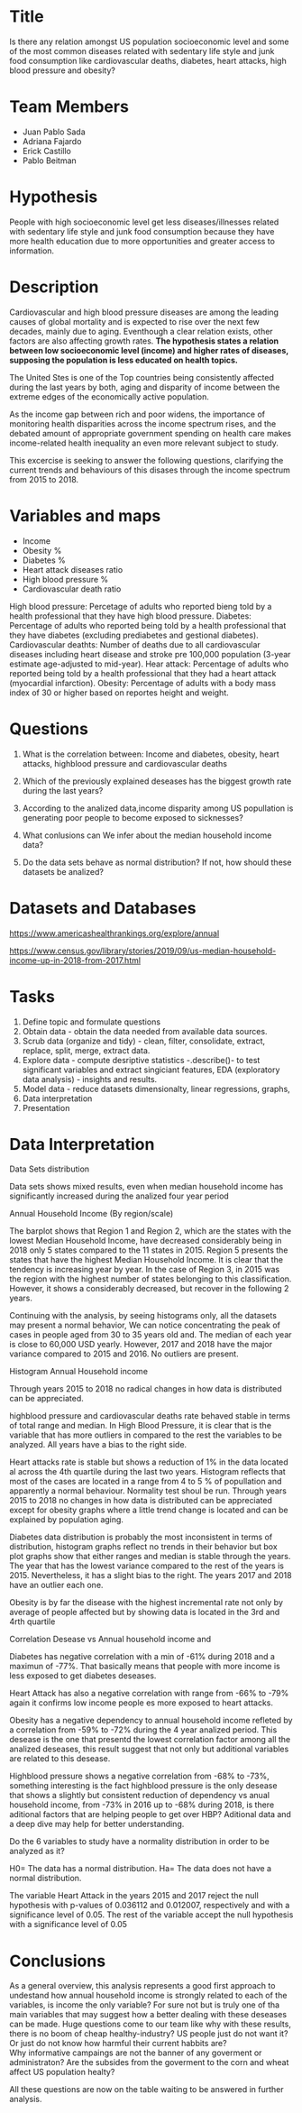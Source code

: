 # Title
Is there any relation amongst US population socioeconomic level and some of the most common diseases related with sedentary life style and junk food consumption like cardiovascular deaths, diabetes, heart attacks, high blood pressure and obesity?

# Team Members
- Juan Pablo Sada
- Adriana Fajardo
- Erick Castillo
- Pablo Beitman

# Hypothesis
People with high socioeconomic level get less diseases/illnesses related with sedentary life style and junk food consumption because they have more health education due to more opportunities and greater access to information. 

# Description
Cardiovascular and high blood pressure diseases are among the leading causes of global mortality and is expected to rise over the next few decades, mainly due to aging. Eventhough a clear relation exists, other factors are also affecting growth rates. **The hypothesis states a relation between low socioeconomic level (income) and higher rates of diseases, supposing the population is less educated on health topics.**  

The United Stes is one of the Top countries being consistently affected during the last years by both, aging and disparity of income between the extreme edges of the economically active population.

As the income gap between rich and poor widens, the importance of monitoring health disparities across the income spectrum rises, and the debated amount of appropriate government spending on health care makes income-related health inequality an even more relevant subject to study. 

This excercise is seeking to answer the following questions, clarifying the current trends and behaviours of this disases through the income spectrum from 2015 to 2018. 


# Variables and maps 
  - Income
  - Obesity %
  - Diabetes %
  - Heart attack diseases ratio
  - High blood pressure %
  - Cardiovascular death ratio
  
  
High blood pressure: Percetage of adults who reported bieng told by a health professional that they have high blood pressure.
Diabetes: Percentage of adults who reported being told by a health professional that they have diabetes (excluding prediabetes and gestional diabetes).
Cardiovascular deathts: Number of deaths due to all cardiovascular diseases including heart disease and stroke pre 100,000 population (3-year estimate age-adjusted to mid-year).
Hear attack: Percentage of adults who reported being told by a health professional that they had a heart attack (myocardial infarction).
Obesity: Percentage of adults with a body mass index of 30 or higher based on reportes height and weight.


# Questions
1. What is the correlation between:
      Income and  diabetes, obesity, heart attacks, highblood pressure     	and cardiovascular deaths 

2. Which of the previously explained deseases has the biggest growth            	rate during the last years?
3. According to the analized data,income disparity among US popullation 	is generating poor people to become exposed to sicknesses?
4. What conlusions can We infer about the median household income data?
5. Do the data sets behave as normal distribution? If not, how should these datasets be analized?

# Datasets and Databases 
 https://www.americashealthrankings.org/explore/annual

https://www.census.gov/library/stories/2019/09/us-median-household-income-up-in-2018-from-2017.html

# Tasks 
1. Define topic and formulate questions
2. Obtain data - obtain the data needed from available data sources.
3. Scrub data (organize and tidy) - clean, filter, consolidate, extract, replace, split, merge, extract data.
4. Explore data - compute desriptive statistics -.describe()- to test significant variables and extract singiciant features, EDA (exploratory data analysis) - insights and results.
5. Model data - reduce datasets dimensionalty, linear regressions, graphs,
6. Data interpretation
7. Presentation

# Data Interpretation

Data Sets distribution

Data sets shows mixed results, even when median household income has significantly increased during the analized four year period 







Annual Household Income (By region/scale)







The barplot shows that Region 1 and Region 2, which are the states with the lowest Median Household Income, have decreased considerably being in 2018 only 5 states compared to the 11 states in 2015. Region 5 presents the states that have the highest Median Household Income. It is clear that the tendency is increasing year by year.
In the case of Region 3, in 2015 was the region with the highest number of states belonging to this classification. However, it shows a considerably decreased, but recover in the following 2 years.

Continuing with the analysis, by seeing histograms only, all the datasets may present a normal behavior, We can notice concentrating the peak of cases in people aged from 30 to 35 years old and. The median of each year is close to 60,000 USD yearly. However, 2017 and 2018 have the major variance compared to 2015 and 2016. No outliers are present.








Histogram Annual Household income





Through years 2015 to 2018 no radical changes in how data is distributed can be appreciated.

highblood pressure and cardiovascular deaths rate behaved stable in terms of total range and median.
In High Blood Pressure, it is clear that is the variable that has more outliers in compared to the rest the variables to be analyzed. All years have a bias to the right side.


 




Heart attacks rate is  stable but shows a reduction of 1% in the data located al across the  4th quartile during the last two years.
Histogram reflects that most of the cases are located in a range from 4 to 5 % of popullation and apparently a normal behaviour. Normality test shoul be run. Through years 2015 to 2018 no changes in how data is distributed can be appreciated except for obesity graphs where a little trend change is located and can be explained by population aging.



Diabetes data distribution is probably the most inconsistent in terms of distribution, histogram graphs reflect no trends in their behavior but box plot graphs show that either ranges and median is stable through the years.
The year that has the lowest variance compared to the rest of the years is 2015. Nevertheless, it has a slight bias to the right. The years 2017 and 2018 have an outlier each one.

 

Obesity is by far the disease with the highest incremental rate not only by average of people affected but by showing data is located in the 3rd and 4rth quartile 
 


Correlation Desease vs Annual household income and 

Diabetes has negative correlation with a min of -61% during 2018 and a maximun of -77%. That basically means that people with more income is less exposed to get diabetes deseases.

Heart Attack has also a negative correlation with range from -66% to -79% again it confirms low income people es more exposed to heart attacks.

Obesity has a negative dependency to annual household income refleted by a correlation from -59% to -72% during the 4 year analized period. This desease is the one that presentd the lowest correlation factor among all the analized deseases, this result suggest that not only but additional variables are related to this desease.

Highblood pressure shows a negative correlation from -68% to -73%, something  interesting is the fact highblood pressure is the only desease that shows a slightly but consistent reduction of dependency vs anual household income, from -73% in 2016 up to -68% during 2018, is there aditional factors that are helping people to get over HBP? Aditional data and a deep dive may help for better understanding.

Do the 6 variables to study have a normality distribution in order to be analyzed as it?

H0= The data has a normal distribution.
Ha= The data does not have a normal distribution.



The variable Heart Attack in the years 2015 and 2017 reject the null hypothesis with p-values of 0.036112 and 0.012007, respectively and with a significance level of 0.05. The rest of the variable accept the null hypothesis with a significance level of 0.05


# Conclusions

As a general overview, this analysis represents a good first approach to undestand how annual household income is strongly related to each of the variables, is income the only variable? For sure not but is truly one of tha main variables that may suggest how a better dealing with these deseases can be made. Huge questions come to our team like why  with these results, there is no boom of  cheap healthy-industry? US people just do not want it? Or just do not know how harmful their current habbits are?  
Why informative campaings are not the banner of any goverment or administraton?  Are the subsides from the goverment to the corn and wheat affect US population healty?

All these questions are now on the table waiting to be answered in further analysis.

